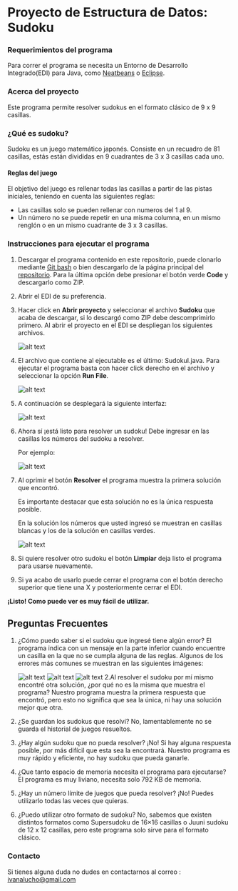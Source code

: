 # Proyecto de Estructura de Datos: Sudoku

### Requerimientos del programa
Para correr el programa se necesita un Entorno de Desarrollo Integrado(EDI) para Java, como [Neatbeans](https://netbeans.org/images_www/v6/download/community/8.2/) o [Eclipse](https://www.eclipse.org/downloads/).

### Acerca del proyecto
Este programa permite resolver sudokus en el formato clásico de 9 x 9 casillas.

### ¿Qué es sudoku?

Sudoku es un juego matemático japonés. Consiste en un recuadro de 81 casillas, estás están divididas en 9 cuadrantes de 3 x 3 casillas cada uno.
#### Reglas del juego
El objetivo del juego es rellenar todas las casillas a partir de las pistas iniciales, teniendo en cuenta las siguientes reglas:
* Las casillas solo se pueden rellenar con numeros del 1 al 9.
* Un número no se puede repetir en una misma columna, en un mismo renglón o en un mismo cuadrante de 3 x 3 casillas.


### Instrucciones para ejecutar el programa
1. Descargar el programa contenido en este repositorio, puede clonarlo mediante [Git bash](https://git-scm.com/book/en/v2/Git-Basics-Getting-a-Git-Repository) 
o bien descargarlo de la página principal del [repositorio](https://github.com/IvanaLuBE/Sudoku). Para la última opción debe presionar el botón verde **Code** y descargarlo como ZIP.
2. Abrir el EDI de su preferencia.
3. Hacer click en **Abrir proyecto** y seleccionar el archivo **Sudoku** que acaba de descargar, si lo descargó como ZIP debe descomprimirlo primero.
 Al abrir el proyecto en el EDI se despliegan los siguientes archivos.
  
   ![alt text](https://github.com/IvanaLuBE/Sudoku/blob/master/images/Directorio.PNG)

 4. El archivo que contiene al ejecutable es el último: SudokuI.java. Para ejecutar el programa basta con hacer click derecho en el archivo y seleccionar la opción **Run File**.
 
    ![alt text](https://github.com/IvanaLuBE/Sudoku/blob/master/images/RunFile.png)
 5. A continuación se desplegará la siguiente interfaz:
 
    ![alt text](https://github.com/IvanaLuBE/Sudoku/blob/master/images/Interfaz.png)
    
 6. Ahora sí ¡está listo para resolver un sudoku! Debe ingresar en las casillas los números del sudoku a resolver.
 
    Por ejemplo:
 
    ![alt text](https://github.com/IvanaLuBE/Sudoku/blob/master/images/SudokuSinResolver.png)
    
7. Al oprimir el botón **Resolver** el programa muestra la primera solución que encontró. 

   Es importante destacar que esta solución no es la única respuesta posible.

   En la solución los números que usted ingresó se muestran en casillas blancas y los de la solución en casillas verdes.
 
    ![alt text](https://github.com/IvanaLuBE/Sudoku/blob/master/images/SudokuResuelto.png)
8. Si quiere resolver otro sudoku el botón **Limpiar** deja listo el programa para usarse nuevamente.
9. Si ya acabo de usarlo puede cerrar el programa con el botón derecho superior que tiene una X y posteriormente cerrar el EDI.

 **¡Listo! Como puede ver es muy fácil de utilizar.**
 
 ## Preguntas Frecuentes
 1.  ¿Cómo puedo saber si el sudoku que ingresé tiene algún error?
     El programa indica con un mensaje en la parte inferior cuando encuentre un casilla en la que no se cumpla alguna de las reglas.
     Algunos de los errores más comunes se muestran en las siguientes imágenes:
     
     ![alt text](https://github.com/IvanaLuBE/Sudoku/blob/master/images/ErrorColumna.png)
     ![alt text](https://github.com/IvanaLuBE/Sudoku/blob/master/images/ErrorCuadrante.png)
     ![alt text](https://github.com/IvanaLuBE/Sudoku/blob/master/images/ErrorCaracterInvalido.png)
 2.Al resolver el sudoku por mí mismo encontré otra solución, ¿por qué no es la misma que muestra el programa?
    Nuestro programa muestra la primera respuesta que encontró, pero esto no significa que sea la única, ni hay una solución mejor que otra. 
 3. ¿Se guardan los sudokus que resolví?
    No, lamentablemente no se guarda el historial de juegos resueltos.
 4. ¿Hay algún sudoku que no pueda resolver?
    ¡No! Si hay alguna respuesta posible, por más difícil que esta sea la encontrará. Nuestro programa es muy rápido y eficiente, no hay sudoku que pueda ganarle.
 5. ¿Que tanto espacio de memoria necesita el programa para ejecutarse?
    El programa es muy liviano, necesita solo 792 KB de memoria.
 6. ¿Hay un número límite de juegos que pueda resolver?
    ¡No! Puedes utilizarlo todas las veces que quieras.
 7. ¿Puedo utilizar otro formato de sudoku?
     No, sabemos que existen distintos formatos como Supersudoku de 16×16 casillas o Juuni sudoku de 12 x 12 casillas, pero este programa solo sirve para el formato clásico.
 
    
 ### Contacto
 Si tienes alguna duda no dudes en contactarnos al correo : ivanalucho@gmail.com

    
